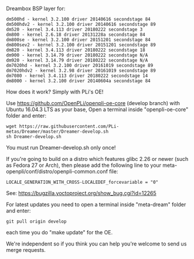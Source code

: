 Dreambox BSP layer for:
```
dm500hd - kernel 3.2.100 driver 20140616 secondstage 84
dm500hdv2 - kernel 3.2.100 driver 20140616 secondstage 89
dm520 - kernel 3.4.113 driver 20180222 secondstage 3
dm800 - kernel 2.6.18 driver 20131228a secondstage 84
dm800se - kernel 3.2.100 driver 20151201 secondstage 84
dm800sev2 - kernel 3.2.100 driver 20151201 secondstage 89
dm820 - kernel 3.4.113 driver 20180222 secondstage 18
dm900 - kernel 3.14.79 driver 20180222 secondstage N/A
dm920 - kernel 3.14.79 driver 20180222 secondstage N/A
dm7020hd - kernel 3.2.100 driver 20161019 secondstage 89
dm7020hdv2 - kernel 3.2.98 driver 20161019 secondstage 89
dm7080 - kernel 3.4.113 driver 20180222 secondstage 14
dm8000 - kernel 3.2.100 driver 20140604a secondstage 84
```
How does it work? Simply with PLi's OE!

Use https://github.com/OpenPLi/openpli-oe-core (develop branch) with Ubuntu 16.04.3 LTS as your base, Open a terminal inside "openpli-oe-core" folder and enter:
```
wget https://raw.githubusercontent.com/PLi-metas/Dreamer/master/Dreamer-develop.sh
sh Dreamer-develop.sh
```
You must run Dreamer-develop.sh only once!

If you're going to build on a distro which features glibc 2.26 or newer (such as Fedora 27 or Arch),
then please add the following line to your meta-openpli/conf/distro/openpli-common.conf file:
```
LOCALE_GENERATION_WITH_CROSS-LOCALEDEF_forcevariable = "0"
```
See: https://bugzilla.yoctoproject.org/show_bug.cgi?id=12265

For latest updates you need to open a terminal inside "meta-dream" folder and enter:
```
git pull origin develop
```
each time you do "make update" for the OE.

We're independent so if you think you can help you're welcome to send us merge requests.
